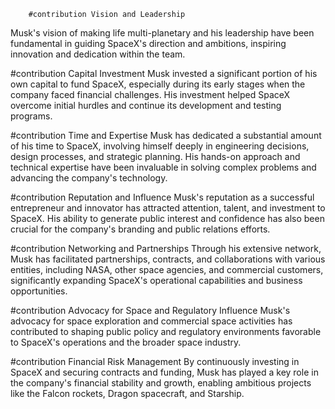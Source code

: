         #contribution Vision and Leadership
Musk's vision of making life multi-planetary and his leadership have been fundamental in guiding SpaceX's direction and ambitions, inspiring innovation and dedication within the team.

#contribution Capital Investment
Musk invested a significant portion of his own capital to fund SpaceX, especially during its early stages when the company faced financial challenges. His investment helped SpaceX overcome initial hurdles and continue its development and testing programs.

#contribution Time and Expertise
Musk has dedicated a substantial amount of his time to SpaceX, involving himself deeply in engineering decisions, design processes, and strategic planning. His hands-on approach and technical expertise have been invaluable in solving complex problems and advancing the company's technology.

#contribution Reputation and Influence
Musk's reputation as a successful entrepreneur and innovator has attracted attention, talent, and investment to SpaceX. His ability to generate public interest and confidence has also been crucial for the company's branding and public relations efforts.

#contribution Networking and Partnerships
Through his extensive network, Musk has facilitated partnerships, contracts, and collaborations with various entities, including NASA, other space agencies, and commercial customers, significantly expanding SpaceX's operational capabilities and business opportunities.

#contribution Advocacy for Space and Regulatory Influence
Musk's advocacy for space exploration and commercial space activities has contributed to shaping public policy and regulatory environments favorable to SpaceX's operations and the broader space industry.

#contribution Financial Risk Management
By continuously investing in SpaceX and securing contracts and funding, Musk has played a key role in the company's financial stability and growth, enabling ambitious projects like the Falcon rockets, Dragon spacecraft, and Starship.

